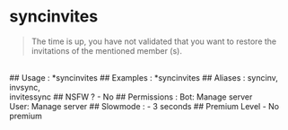 # syncinvites

> The time is up, you have not validated that you want to restore the invitations of the mentioned member (s).

<br>
## Usage :
*syncinvites
## Examples :
*syncinvites
## Aliases :
syncinv,
<br>invsync,
<br>invitessync
## NSFW ?
- No
## Permissions :
Bot: Manage server
<br>
User: Manage server
## Slowmode :
- 3 seconds
## Premium Level
- No premium